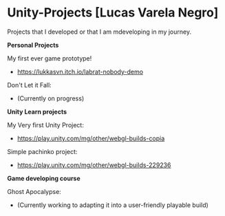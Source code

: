 # Unity-Projects [Lucas Varela Negro]
Projects that I developed or that I am mdeveloping in my journey.

__Personal Projects__

My first ever game prototype!
- https://lukkasvn.itch.io/labrat-nobody-demo

Don't Let it Fall:
- (Currently on progress)

__Unity Learn projects__

My Very first Unity Project:
  - https://play.unity.com/mg/other/webgl-builds-copia

Simple pachinko project:
  - https://play.unity.com/mg/other/webgl-builds-229236

__Game developing course__

Ghost Apocalypse:

- (Currently working to adapting it into a user-friendly playable build)